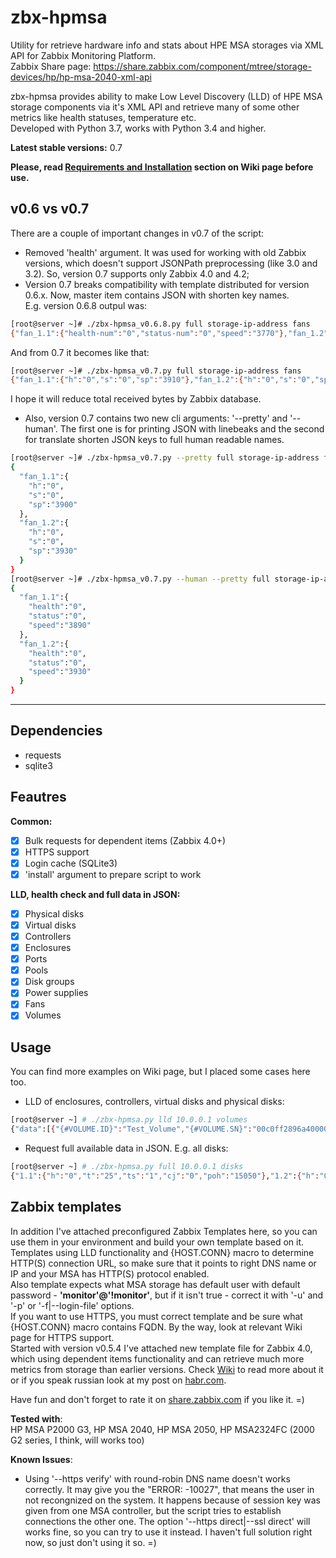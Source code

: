 # zbx-hpmsa
Utility for retrieve hardware info and stats about HPE MSA storages via XML API for Zabbix Monitoring Platform.  
Zabbix Share page: https://share.zabbix.com/component/mtree/storage-devices/hp/hp-msa-2040-xml-api  

zbx-hpmsa provides ability to make Low Level Discovery (LLD) of HPE MSA storage components via it's XML API and retrieve many of some other metrics like health statuses, temperature etc.  
Developed with Python 3.7, works with Python 3.4 and higher.

**Latest stable versions:** 0.7

__Please, read [Requirements and Installation](https://github.com/asand3r/zbx-hpmsa/wiki/Requirements-and-Installation) section on Wiki page before use.__  

## v0.6 vs v0.7
There are a couple of important changes in v0.7 of the script:  
  - Removed 'health' argument. It was used for working with old Zabbix versions, which doesn't support JSONPath preprocessing (like 3.0 and 3.2). So, version 0.7 supports only Zabbix 4.0 and 4.2;
  - Version 0.7 breaks compatibility with template distributed for version 0.6.x. Now, master item contains JSON with shorten key names.  
E.g. version 0.6.8 outpul was:  
```bash
[root@server ~]# ./zbx-hpmsa_v0.6.8.py full storage-ip-address fans
{"fan_1.1":{"health-num":"0","status-num":"0","speed":"3770"},"fan_1.2":{"health-num":"0","status-num":"0","speed":"3910"}}
```
And from 0.7 it becomes like that:
```bash
[root@server ~]# ./zbx-hpmsa_v0.7.py full storage-ip-address fans
{"fan_1.1":{"h":"0","s":"0","sp":"3910"},"fan_1.2":{"h":"0","s":"0","sp":"3920"}} 
```
I hope it will reduce total received bytes by Zabbix database.  

  - Also, version 0.7 contains two new cli arguments: '--pretty' and '--human'. The first one is for printing JSON with linebeaks and the second for translate shorten JSON keys to full human readable names.
```bash
[root@server ~]# ./zbx-hpmsa_v0.7.py --pretty full storage-ip-address fans
{
  "fan_1.1":{
    "h":"0",
    "s":"0",
    "sp":"3900"
  },
  "fan_1.2":{
    "h":"0",
    "s":"0",
    "sp":"3930"
  }
}
[root@server ~]# ./zbx-hpmsa_v0.7.py --human --pretty full storage-ip-address fans
{
  "fan_1.1":{
    "health":"0",
    "status":"0",
    "speed":"3890"
  },
  "fan_1.2":{
    "health":"0",
    "status":"0",
    "speed":"3930"
  }
}
```
---

## Dependencies
 - requests
 - sqlite3

## Feautres  
**Common:**
 - [x] Bulk requests for dependent items (Zabbix 4.0+)
 - [x] HTTPS support
 - [x] Login cache (SQLite3)
 - [x] 'install' argument to prepare script to work

**LLD, health check and full data in JSON:**
 - [x] Physical disks
 - [x] Virtual disks
 - [x] Controllers
 - [x] Enclosures
 - [x] Ports
 - [x] Pools
 - [x] Disk groups
 - [x] Power supplies
 - [x] Fans
 - [x] Volumes

## Usage
You can find more examples on Wiki page, but I placed some cases here too.   
- LLD of enclosures, controllers, virtual disks and physical disks:  
```bash
[root@server ~] # ./zbx-hpmsa.py lld 10.0.0.1 volumes
{"data":[{"{#VOLUME.ID}":"Test_Volume","{#VOLUME.SN}":"00c0ff2896a400008fb7265a01000000","{#VOLUME.TYPE}":"standard"}}
```

- Request full available data in JSON. E.g. all disks:  
```bash
[root@server ~] # ./zbx-hpmsa.py full 10.0.0.1 disks
{"1.1":{"h":"0","t":"25","ts":"1","cj":"0","poh":"15050"},"1.2":{"h":"0","t":"25","ts":"1","cj":"0","poh":"15050"}, ... }
```

## Zabbix templates
In addition I've attached preconfigured Zabbix Templates here, so you can use them in your environment and build your own template based on it.  
Templates using LLD functionality and {HOST.CONN} macro to determine HTTP(S) connection URL, so make sure that it points to right DNS name or IP and your MSA has HTTP(S) protocol enabled.  
Also template expects what MSA storage has default user with default password - **'monitor'@'!monitor'**, but if it isn't true - correct it with '-u' and '-p' or '-f|--login-file' options.  
If you want to use HTTPS, you must correct template and be sure what {HOST.CONN} macro contains FQDN. By the way, look at relevant Wiki page for HTTPS support.  
Started with version v0.5.4 I've attached new template file for Zabbix 4.0, which using dependent items functionality and can retrieve much more metrics from storage than earlier versions. Check [Wiki](https://github.com/asand3r/zbx-hpmsa/wiki/Zabbix-4.0-Templates) to read more about it or if you speak russian look at my post on [habr.com](https://habr.com/post/419221/).

Have fun and don't forget to rate it on [share.zabbix.com](https://share.zabbix.com/component/mtree/storage-devices/hp/hp-msa-2040-xml-api) if you like it. =)

**Tested with**:  
HP MSA P2000 G3, HP MSA 2040, HP MSA 2050, HP MSA2324FC (2000 G2 series, I think, will works too)

**Known Issues**:
- Using '--https verify' with round-robin DNS name doesn't works correctly. It may give you the "ERROR: -10027", that means the user in not recongnized on the system. It happens because of session key was given from one MSA controller, but the script tries to establish connections the other one. The option '--https direct|--ssl direct' will works fine, so you can try to use it instead. I haven't full solution right now, so just don't using it so. =)
